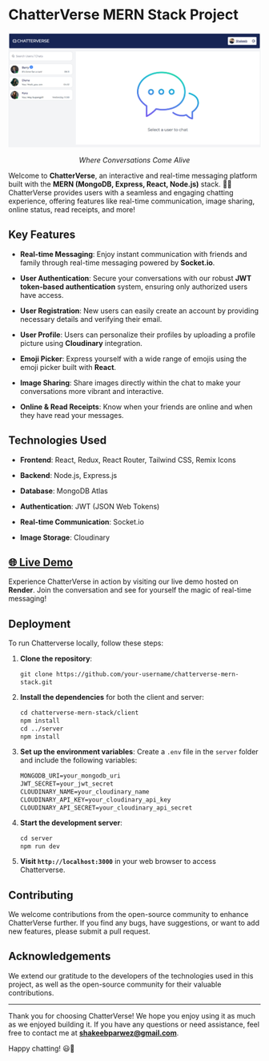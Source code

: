 # ChatterVerse MERN Stack Project

![screenshot](preveiw.png)

<p align="center">
  <em>Where Conversations Come Alive</em>
</p>

Welcome to **ChatterVerse**, an interactive and real-time messaging platform built with the **MERN (MongoDB, Express, React, Node.js)** stack. 🚀💬 ChatterVerse provides users with a seamless and engaging chatting experience, offering features like real-time communication, image sharing, online status, read receipts, and more! 

## Key Features

- **Real-time Messaging**: Enjoy instant communication with friends and family through real-time messaging powered by **Socket.io**.

- **User Authentication**: Secure your conversations with our robust **JWT token-based authentication** system, ensuring only authorized users have access.

- **User Registration**: New users can easily create an account by providing necessary details and verifying their email.

- **User Profile**: Users can personalize their profiles by uploading a profile picture using **Cloudinary** integration.

- **Emoji Picker**: Express yourself with a wide range of emojis using the emoji picker built with **React**.

- **Image Sharing**: Share images directly within the chat to make your conversations more vibrant and interactive.

- **Online & Read Receipts**: Know when your friends are online and when they have read your messages.

## Technologies Used

- **Frontend**: React, Redux, React Router, Tailwind CSS, Remix Icons

- **Backend**: Node.js, Express.js

- **Database**: MongoDB Atlas

- **Authentication**: JWT (JSON Web Tokens)

- **Real-time Communication**: Socket.io

- **Image Storage**: Cloudinary

## [🌐 Live Demo](https://chatterverse-shark.onrender.com)

Experience ChatterVerse in action by visiting our live demo hosted on **Render**. Join the conversation and see for yourself the magic of real-time messaging!

## Deployment

To run Chatterverse locally, follow these steps:

1. **Clone the repository**:
   ```
   git clone https://github.com/your-username/chatterverse-mern-stack.git
   ```

2. **Install the dependencies** for both the client and server:
   ```
   cd chatterverse-mern-stack/client
   npm install
   cd ../server
   npm install
   ```

3. **Set up the environment variables**:
   Create a `.env` file in the `server` folder and include the following variables:
   ```
   MONGODB_URI=your_mongodb_uri
   JWT_SECRET=your_jwt_secret
   CLOUDINARY_NAME=your_cloudinary_name
   CLOUDINARY_API_KEY=your_cloudinary_api_key
   CLOUDINARY_API_SECRET=your_cloudinary_api_secret
   ```

4. **Start the development server**:
   ```
   cd server
   npm run dev
   ```

5. **Visit `http://localhost:3000`** in your web browser to access Chatterverse.

## Contributing

We welcome contributions from the open-source community to enhance ChatterVerse further. If you find any bugs, have suggestions, or want to add new features, please submit a pull request.


## Acknowledgements

We extend our gratitude to the developers of the technologies used in this project, as well as the open-source community for their valuable contributions.

---

Thank you for choosing ChatterVerse! We hope you enjoy using it as much as we enjoyed building it. If you have any questions or need assistance, feel free to contact me at **shakeebparwez@gmail.com**.

Happy chatting! 😃🎉

